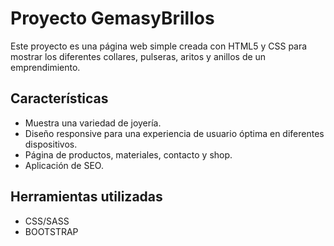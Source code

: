 # Proyecto GemasyBrillos
Este proyecto es una página web simple creada con HTML5 y CSS para mostrar los diferentes collares, pulseras, aritos y anillos de un emprendimiento.

## Características

- Muestra una variedad de joyería.
- Diseño responsive para una experiencia de usuario óptima en diferentes dispositivos.
- Página de productos, materiales, contacto y shop.
- Aplicación de SEO.

## Herramientas utilizadas
- CSS/SASS
- BOOTSTRAP

